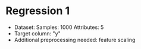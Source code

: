 # Regression 1

 - Dataset: Samples: 1000 Attributes: 5
 - Target column: "y"
 - Additional preprocessing needed: feature scaling
